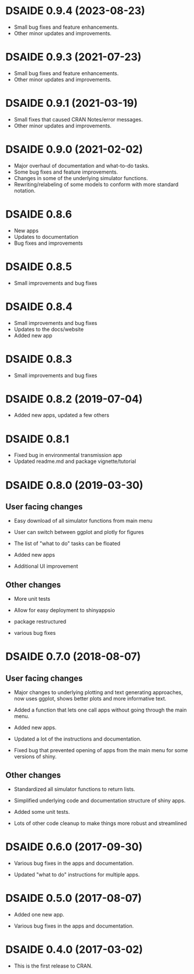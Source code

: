 # DSAIDE 0.9.4 (2023-08-23)

* Small bug fixes and feature enhancements.
* Other minor updates and improvements.

# DSAIDE 0.9.3 (2021-07-23)

* Small bug fixes and feature enhancements.
* Other minor updates and improvements.

# DSAIDE 0.9.1 (2021-03-19)

* Small fixes that caused CRAN Notes/error messages.
* Other minor updates and improvements.

# DSAIDE 0.9.0 (2021-02-02)

* Major overhaul of documentation and what-to-do tasks. 
* Some bug fixes and feature improvements.
* Changes in some of the underlying simulator functions.
* Rewriting/relabeling of some models to conform with more standard notation.

# DSAIDE 0.8.6

* New apps
* Updates to documentation
* Bug fixes and improvements

# DSAIDE 0.8.5

* Small improvements and bug fixes

# DSAIDE 0.8.4

* Small improvements and bug fixes
* Updates to the docs/website
* Added new app

# DSAIDE 0.8.3

* Small improvements and bug fixes

# DSAIDE 0.8.2 (2019-07-04)

* Added new apps, updated a few others

# DSAIDE 0.8.1

* Fixed bug in environmental transmission app 
* Updated readme.md and package vignette/tutorial

# DSAIDE 0.8.0 (2019-03-30)

## User facing changes

* Easy download of all simulator functions from main menu

* User can switch between ggplot and plotly for figures

* The list of "what to do" tasks can be floated

* Added new apps

* Additional UI improvement

## Other changes

* More unit tests

* Allow for easy deployment to shinyappsio

* package restructured

* various bug fixes


# DSAIDE 0.7.0 (2018-08-07)

## User facing changes

* Major changes to underlying plotting and text generating approaches, now uses ggplot, shows better plots and more informative text.

* Added a function that lets one call apps without going through the main menu.

* Added new apps.

* Updated a lot of the instructions and documentation.

* Fixed bug that prevented opening of apps from the main menu for some versions of shiny.

## Other changes

* Standardized all simulator functions to return lists.

* Simplified underlying code and documentation structure of shiny apps.

* Added some unit tests.

* Lots of other code cleanup to make things more robust and streamlined


# DSAIDE 0.6.0 (2017-09-30)

* Various bug fixes in the apps and documentation.

* Updated "what to do" instructions for multiple apps.

# DSAIDE 0.5.0 (2017-08-07)

* Added one new app.

* Various bug fixes in the apps and documentation.


# DSAIDE 0.4.0 (2017-03-02)

* This is the first release to CRAN.
